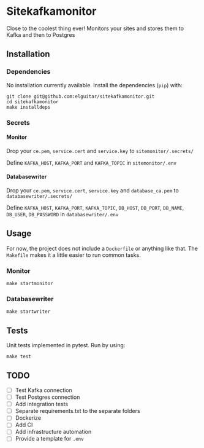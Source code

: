 # Sitekafkamonitor

Close to the coolest thing ever! Monitors your sites and stores them to Kafka and then to Postgres

## Installation

### Dependencies

No installation currently available. Install the dependencies (`pip`) with:
```shell
git clone git@github.com:elguitar/sitekafkamonitor.git
cd sitekafkamonitor
make installdeps
```

### Secrets

#### Monitor

Drop your `ce.pem`, `service.cert` and `service.key` to `sitemonitor/.secrets/`

Define `KAFKA_HOST`, `KAFKA_PORT` and `KAFKA_TOPIC` in `sitemonitor/.env`

#### Databasewriter

Drop your `ce.pem`, `service.cert`, `service.key` and `database_ca.pem` to `databasewriter/.secrets/`

Define `KAFKA_HOST`, `KAFKA_PORT`, `KAFKA_TOPIC`, `DB_HOST`, `DB_PORT`, `DB_NAME`, `DB_USER`, `DB_PASSWORD` in `databasewriter/.env`

## Usage

For now, the project does not include a `Dockerfile` or anything like that. The `Makefile` makes it a little easier to run common tasks. 

### Monitor

```shell
make startmonitor
```

### Databasewriter

```shell
make startwriter
```

## Tests

Unit tests implemented in pytest. Run by using:

```shell
make test
```

## TODO

- [ ] Test Kafka connection
- [ ] Test Postgres connection
- [ ] Add integration tests
- [ ] Separate requirements.txt to the separate folders
- [ ] Dockerize
- [ ] Add CI
- [ ] Add infrastructure automation
- [ ] Provide a template for `.env`
